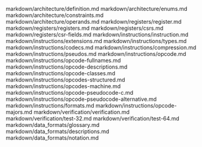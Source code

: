 markdown/architecture/definition.md
markdown/architecture/enums.md
markdown/architecture/constraints.md
markdown/architecture/operands.md
markdown/registers/register.md
markdown/registers/registers.md
markdown/registers/csrs.md
markdown/registers/csr-fields.md
markdown/instructions/instruction.md
markdown/instructions/extensions.md
markdown/instructions/types.md
markdown/instructions/codecs.md
markdown/instructions/compression.md
markdown/instructions/pseudos.md
markdown/instructions/opcode.md
markdown/instructions/opcode-fullnames.md
markdown/instructions/opcode-descriptions.md
markdown/instructions/opcode-classes.md
markdown/instructions/opcodes-structured.md
markdown/instructions/opcodes-machine.md
markdown/instructions/opcode-pseudocode-c.md
markdown/instructions/opcode-pseudocode-alternative.md
markdown/instructions/formats.md
markdown/instructions/opcode-majors.md
markdown/verification/verification.md
markdown/verification/test-32.md
markdown/verification/test-64.md
markdown/data_formats/glossary.md
markdown/data_formats/descriptions.md
markdown/data_formats/notation.md
